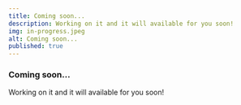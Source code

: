 ```yaml
---
title: Coming soon...
description: Working on it and it will available for you soon!
img: in-progress.jpeg
alt: Coming soon...
published: true
---
```


<h3 class="title is-4">Coming soon...</h3>

Working on it and it will available for you soon!


